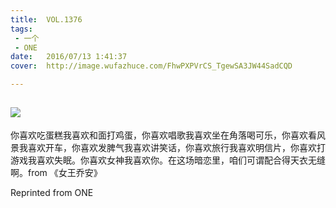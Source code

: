 ```yaml
---
title:	VOL.1376
tags:
 - 一个
 - ONE
date:	2016/07/13 1:41:37
cover:	http://image.wufazhuce.com/FhwPXPVrCS_TgewSA3JW44SadCQD

---
```

![](http://image.wufazhuce.com/FhwPXPVrCS_TgewSA3JW44SadCQD)
---

你喜欢吃蛋糕我喜欢和面打鸡蛋，你喜欢唱歌我喜欢坐在角落喝可乐，你喜欢看风景我喜欢开车，你喜欢发脾气我喜欢讲笑话，你喜欢旅行我喜欢明信片，你喜欢打游戏我喜欢失眠。你喜欢女神我喜欢你。在这场暗恋里，咱们可谓配合得天衣无缝啊。from 《女王乔安》
 
Reprinted from ONE
